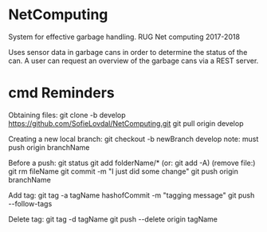 # NetComputing
System for effective garbage handling. RUG Net computing 2017-2018

Uses sensor data in garbage cans in order to determine the status of the can.
A user can request an overview of the garbage cans via a REST server.

# cmd Reminders
Obtaining files:
git clone -b develop https://github.com/SofieLovdal/NetComputing.git
git pull origin develop

Creating a new local branch:
git checkout -b newBranch develop
note: must push origin branchName

Before a push:
git status
git add folderName/* (or: git add -A)
(remove file:) git rm fileName
git commit -m "I just did some change"
git push origin branchName

Add tag:
git tag -a tagName hashofCommit -m "tagging message"
git push --follow-tags

Delete tag:
git tag -d tagName
git push --delete origin tagName
